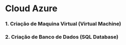 # Cloud Azure

### 1. Criação de Maquina Virtual (Virtual Machine)
### 2. Criação de Banco de Dados (SQL Database)
